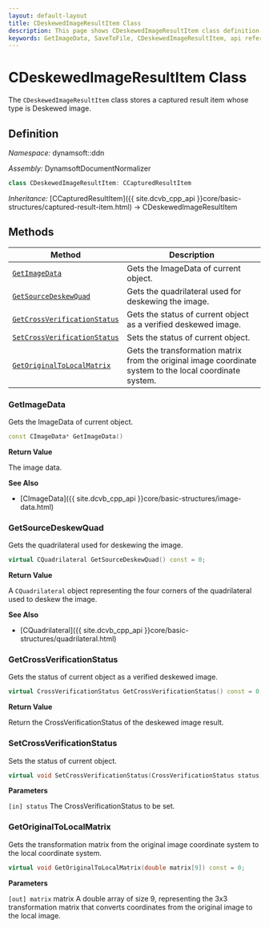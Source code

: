 ```yaml
---
layout: default-layout
title: CDeskewedImageResultItem Class
description: This page shows CDeskewedImageResultItem class definition of Dynamsoft Document Normalizer SDK C++ Edition.
keywords: GetImageData, SaveToFile, CDeskewedImageResultItem, api reference
---
```


# CDeskewedImageResultItem Class

The `CDeskewedImageResultItem` class stores a captured result item whose type is Deskewed image.

## Definition

*Namespace:* dynamsoft::ddn

*Assembly:* DynamsoftDocumentNormalizer

```cpp
class CDeskewedImageResultItem: CCapturedResultItem
```

*Inheritance:* [CCapturedResultItem]({{ site.dcvb_cpp_api }}core/basic-structures/captured-result-item.html) -> CDeskewedImageResultItem

## Methods

| Method | Description |
|--------|-------------|
| [`GetImageData`](#getimagedata) | Gets the ImageData of current object. |
| [`GetSourceDeskewQuad`](#getsourcedeskewquad)| Gets the quadrilateral used for deskewing the image. |
| [`GetCrossVerificationStatus`](getcrossverificationstatus)| Gets the status of current object as a verified deskewed image. |
| [`SetCrossVerificationStatus`](setcrossverificationstatus)| Sets the status of current object. |
| [`GetOriginalToLocalMatrix`](getoriginaltolocalmatrix) | Gets the transformation matrix from the original image coordinate system to the local coordinate system. |

### GetImageData

Gets the ImageData of current object.

```cpp
const CImageData* GetImageData() 
```

**Return Value**

The image data.

**See Also**

* [CImageData]({{ site.dcvb_cpp_api }}core/basic-structures/image-data.html)

### GetSourceDeskewQuad

Gets the quadrilateral used for deskewing the image.

```cpp
virtual CQuadrilateral GetSourceDeskewQuad() const = 0;
```

**Return Value**

A `CQuadrilateral` object representing the four corners of the quadrilateral used to deskew the image.

**See Also**

* [CQuadrilateral]({{ site.dcvb_cpp_api }}core/basic-structures/quadrilateral.html)

### GetCrossVerificationStatus

Gets the status of current object as a verified deskewed image.

```cpp
virtual CrossVerificationStatus GetCrossVerificationStatus() const = 0;
```

**Return Value**

Return the CrossVerificationStatus of the deskewed image result.

### SetCrossVerificationStatus

Sets the status of current object.

```cpp
virtual void SetCrossVerificationStatus(CrossVerificationStatus status) = 0;
```

**Parameters**

`[in] status` The CrossVerificationStatus to be set.

### GetOriginalToLocalMatrix

Gets the transformation matrix from the original image coordinate system to the local coordinate system.

```cpp
virtual void GetOriginalToLocalMatrix(double matrix[9]) const = 0;
```

**Parameters**

`[out] matrix` matrix A double array of size 9, representing the 3x3 transformation matrix that converts coordinates from the original image to the local image.